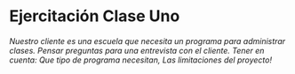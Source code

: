 # Ejercitación Clase Uno

###### Nuestro cliente es una escuela que necesita un programa para administrar clases. Pensar preguntas para una entrevista con el cliente. Tener en cuenta: Que tipo de programa necesitan, Las limitaciones del proyecto!

